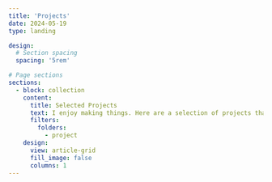 ```yaml
---
title: 'Projects'
date: 2024-05-19
type: landing

design:
  # Section spacing
  spacing: '5rem'

# Page sections
sections:
  - block: collection
    content:
      title: Selected Projects
      text: I enjoy making things. Here are a selection of projects that I have worked on.
      filters:
        folders:
          - project
    design:
      view: article-grid
      fill_image: false
      columns: 1
---
```


